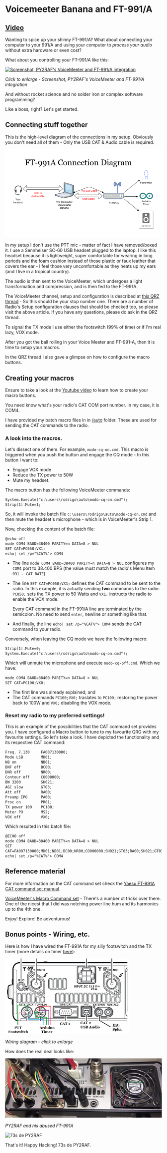 # Voicemeeter Banana and FT-991/A

## [Video](https://www.youtube.com/watch?v=UWEsG-L3iVU)
Wanting to spice up your shinny FT-991/A? What about connecting your computer to your 991/A and using your computer to *process your audio* without extra hardware or even cost?

What about you controlling your FT-991/A like this:

[![Screenshot, PY2RAF's VoiceMeeter and FT-991/A integration](scaled-screenshot-voicemeeter-ft991a.jpg)](/images/screenshot-voicemeeter-ft991a.png)

*Click to enlarge - Screenshot, PY2RAF's VoiceMeeter and FT-991/A integration*

And without rocket science and no solder iron or complex software programming?

Like a boss, right? Let's get started.

## Connecting stuff together
This is the high-level diagram of the connections in my setup. Obviously you don't need all of them - Only the USB CAT & Audio cable is required. 

![Connection diagram - FT-991/A and VoiceMeeter Banana](/images/ft-991-a-Connection-Diagram-2.png)

In my setup I don't use the PTT mic - matter of fact I have removed/boxed it. I use a Sennheiser SC-60 USB headset plugged to the laptop. I like this headset because it is lightweight, super comfortable for wearing in long periods and the foam cushion instead of those plastic or faux leather that covers the ear - I feel those very uncomfortable as they heats up my ears (and I live in a tropical country).

The audio is then sent to the VoiceMeeter, which undergoes a light transformation and compression, and is then fed to the FT-991A.

The VoiceMeeter channel, setup and configuration is described at [this QRZ thread](https://forums.qrz.com/index.php?threads/going-software-defined.650584/) - So this should be your stop number one. There are a number of Radio's Setup configuration clauses that should be checked too, so please visit the above article. If you have any questions, please do ask in the QRZ thread.

To signal the TX mode I use either the footswitch (99% of time) or if I'm real lazy, VOX mode.

After you got the ball rolling in your Voice Meeter and FT-991-A, then it is time to setup your macros.

In the QRZ thread I also gave a glimpse on how to configure the macro buttons.



## Creating your macros

Ensure to take a look at the [Youtube video](https://www.youtube.com/watch?v=UWEsG-L3iVU) to learn how to create your macro buttons.

You need know what's your radio's CAT COM port number. In my case, it is COM4.

I have provided my batch macro files in in [/auto](/auto) folder. These are used for sending the CAT commands to the radio.

### A look into the macros.

Let's dissect one of them. For example, `modo-cq-on.cmd`.
This macro is triggered when you push the button and engage the CQ mode - In this button I want to:

* Engage VOX mode
* Reduce the TX power to 50W
* Mute my headset.

The macro button has the following VoiceMeeter commands:

~~~
System.Execute("c:\users\rodrigo\auto\modo-cq-on.cmd");
Strip[1].Mute=1;
~~~

So, it will invoke the batch file `c:\users\rodrigo\auto\modo-cq-on.cmd` and then mute the headset's microphone - which is in VoiceMeeter's Strip 1.

Now, checking the content of the batch file:

~~~
@echo off
mode COM4 BAUD=38400 PARITY=n DATA=8 > NUL
SET CAT=PC050;VX1;
echo| set /p="%CAT%"> COM4
~~~

* The line `mode COM4 BAUD=38400 PARITY=n DATA=8 > NUL` configures my `COM4` port to 38.400 BPS (the value must match the radio's Menu Item `031 - CAT RATE`)
* The line `SET CAT=PC050;VX1;` defines the CAT command to be sent to the radio. In this example, it is actually sending **two** commands to the radio: `PC050;` sets the TX power to 50 Watts and `VX1;` instructs the radio to enable the VOX mode.

    Every CAT command in the FT-991/A line are terminated by the semicolon. No need to send `enter`, newline or something like that.

* And finally, the line `echo| set /p="%CAT%"> COM4` sends the CAT command to your radio.

Conversely, when leaving the CQ mode we have the following macro:

~~~
Strip[1].Mute=0;
System.Execute("c:\users\rodrigo\auto\modo-cq-on.cmd");
~~~

Which will unmute the microphone and execute `modo-cq-off.cmd`. Which we have:

~~~
mode COM4 BAUD=38400 PARITY=n DATA=8 > NUL
SET CAT=PC100;VX0;
~~~

* The first line was already explained; and
* The CAT commands `PC100;VX0;` traslates to `PC100;` restoring the power back to 100W and `VX0;` disabling the VOX mode.

### Reset my radio to my preferred settings!
This is an example of the possibilities that the CAT command set provides you. I have configured a Macro button to tune to my favourite QRG with my favourite settings. So let's take a look. I have depicted the functionality and its respective CAT command:

~~~
Freq. 7.130     FA007130000;
Mode LSB        MD01;
NB on           NB01;
DNF off         BC00;
DNR off         NR00;
Contour off     CO000000;
BW 3200         SH021;
AGC slow        GT03;
Att off         RA00;
Preamp IPO      PA00;
Proc on         PR01;
TX power 100    PC100;
Meter PO        MS2;
VOX off         VX0;
~~~

Which resulted in this batch file:

~~~
@ECHO off
mode COM4 BAUD=38400 PARITY=n DATA=8 > NUL
SET CAT=FA007130000;MD01;NB01;BC00;NR00;CO000000;SH021;GT03;RA00;SH021;GT03;RA00;PA00;PR01;PC100;MS2;VX0;
echo| set /p="%CAT%"> COM4
~~~

## Reference material

For more information on the CAT command set check the [Yaesu FT-991A CAT command set manual](https://www.yaesu.com/downloadFile.cfm?FileID=13370&FileCatID=158&FileName=FT%2D991A%5FCAT%5FOM%5FENG%5F1711%2DD.pdf&FileContentType=application%2Fpdf).

[VoiceMeeter's Macro Command set](https://www.vb-audio.com/Voicemeeter/VoicemeeterBanana_UserManual.pdf) - There's a number ot tricks over there. One of the nicest that I did was notching power line hum and its harmonics up to the 4th one.

Enjoy! Explore! Be adventurous!

## Bonus points - Wiring, etc.

Here is how I have wired the FT-991A for my silly footswitch and the TX timer (more details on timer [here](https://github.com/rfrht/Yaesu-OLED-TX-Timer)):

[![Wiring Diagram](/images/scaled-ft-991-a-port-wiring.png)](/images/ft-991-a-port-wiring.png)

*Wiring diagram - click to enlarge*

How does the real deal looks like:

[![Actual FT-991A Wiring](/images/scaled-ft-991-a-picture-wired.jpg)](/images/ft-991-a-picture-wired.jpg)

*PY2RAF and his abused FT-991A*

![73s de PY2RAF](https://rf3.org:8443/q/wink-vm.png)

That's it! Happy Hacking! 73s de PY2RAF.
